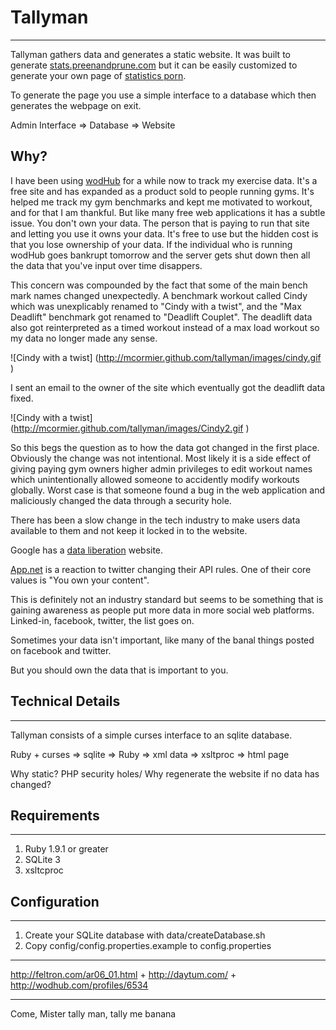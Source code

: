 
Tallyman
========
---

Tallyman gathers data and generates a static website. It was built to generate [stats.preenandprune.com](http://stats.preenandprune.com) but it can be easily customized to generate your own page of [statistics porn](http://chartporn.com).

To generate the page you use a simple interface to a database which then generates the webpage on exit.

Admin Interface => Database => Website 

Why?
-----------------------

I have been using [wodHub](http://wodhub.com/profiles/6534) for a while now to track my exercise data.  It's a free site and has expanded as a product sold to people running gyms. It's helped me track my gym benchmarks and kept me motivated to workout, and for that I am thankful. But like many free web applications it has a subtle issue.  You don't own your data. The person that is paying to run that site and letting you use it owns your data.  It's free to use but the hidden cost is that you lose ownership of your data.  If the individual who is running wodHub goes bankrupt tomorrow and the server gets shut down then all the data that you've input over time disappers.

This concern was compounded by the fact that some of the main bench mark names changed unexpectedly.  A benchmark workout called Cindy which was unexplicably renamed to "Cindy with a twist", and the "Max Deadlift" benchmark got renamed to "Deadlift Couplet".  The deadlift data also got reinterpreted as a timed workout instead of a max load workout so my data no longer made any sense. 

![Cindy with a twist] (http://mcormier.github.com/tallyman/images/cindy.gif )

I sent an email to the owner of the site which eventually got the deadlift data fixed.

![Cindy with a twist] (http://mcormier.github.com/tallyman/images/Cindy2.gif )

So this begs the question as to how the data got changed in the first place.  Obviously the change was not intentional.  Most likely it is a side effect of giving paying gym owners higher admin privileges to edit workout names which unintentionally allowed someone to accidently modify workouts globally. Worst case is that someone found a bug in the web application and maliciously changed the data through a security hole.

There has been a slow change in the tech industry to make users data available to them and not keep it locked in to the website.

Google has a [data liberation](http://www.dataliberation.org/) website.


[App.net](https://join.app.net/) is a reaction to twitter changing their API rules.  One of their core values is "You own your content".

This is definitely not an industry standard but seems to be something that is gaining awareness as people put more data in more social web platforms. Linked-in, facebook, twitter, the list goes on.

Sometimes your data isn't important, like many of the banal things posted on facebook and twitter.

But you should own the data that is important to you.



Technical Details
--------------
---

Tallyman consists of a simple curses interface to an sqlite database.

Ruby + curses => sqlite => Ruby => xml data => xsltproc => html page


Why static?  PHP security holes/ Why regenerate the website if no data has changed?

Requirements
--------------
---
1. Ruby 1.9.1 or greater
2. SQLite 3
3. xsltcproc


Configuration
-------------
---
1. Create your SQLite database with data/createDatabase.sh
2. Copy config/config.properties.example to config.properties


--------------------------------------------------------------------
http://feltron.com/ar06_01.html  + http://daytum.com/ + http://wodhub.com/profiles/6534

--------------------------------------------------------------------
Come, Mister tally man, tally me banana
